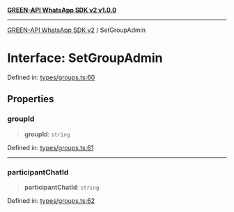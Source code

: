 [**GREEN-API WhatsApp SDK v2 v1.0.0**](../README.md)

***

[GREEN-API WhatsApp SDK v2](../globals.md) / SetGroupAdmin

# Interface: SetGroupAdmin

Defined in: [types/groups.ts:60](https://github.com/green-api/whatsapp-api-client-js-v2/blob/6c31521abaa4e85365f3538298181cae99417bce/src/types/groups.ts#L60)

## Properties

### groupId

> **groupId**: `string`

Defined in: [types/groups.ts:61](https://github.com/green-api/whatsapp-api-client-js-v2/blob/6c31521abaa4e85365f3538298181cae99417bce/src/types/groups.ts#L61)

***

### participantChatId

> **participantChatId**: `string`

Defined in: [types/groups.ts:62](https://github.com/green-api/whatsapp-api-client-js-v2/blob/6c31521abaa4e85365f3538298181cae99417bce/src/types/groups.ts#L62)
